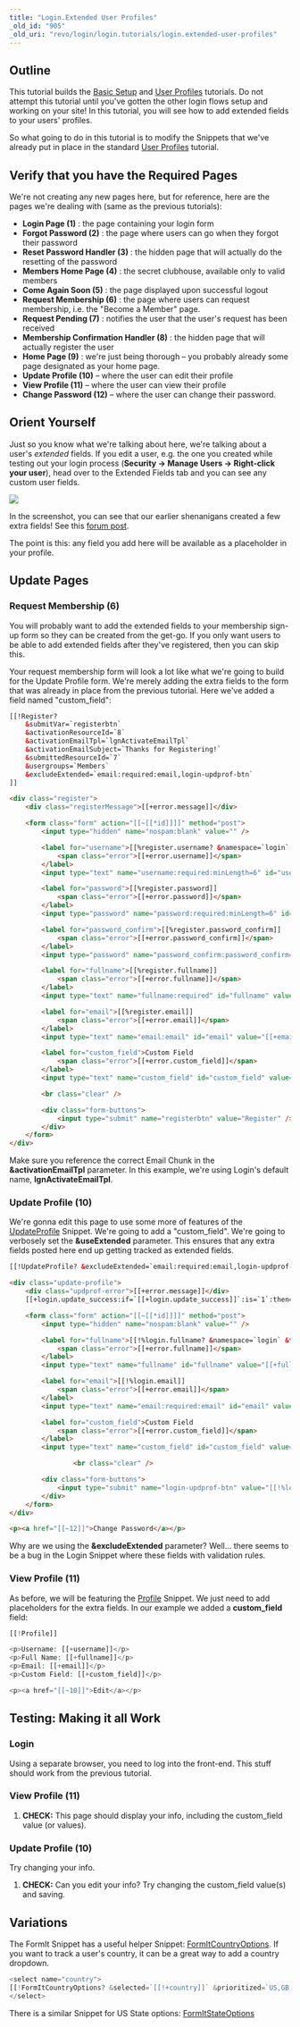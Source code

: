 ```yaml
---
title: "Login.Extended User Profiles"
_old_id: "905"
_old_uri: "revo/login/login.tutorials/login.extended-user-profiles"
---
```


## Outline

This tutorial builds the [Basic Setup](extras/login/login.tutorials/login.user-profiles "Login.User Profiles") and [User Profiles](extras/login/login.tutorials/login.user-profiles "Login.User Profiles") tutorials. Do not attempt this tutorial until you've gotten the other login flows setup and working on your site! In this tutorial, you will see how to add extended fields to your users' profiles.

So what going to do in this tutorial is to modify the Snippets that we've already put in place in the standard [User Profiles](extras/login/login.tutorials/login.user-profiles "Login.User Profiles") tutorial.

## Verify that you have the Required Pages

We're not creating any new pages here, but for reference, here are the pages we're dealing with (same as the previous tutorials):

- **Login Page (1)** : the page containing your login form
- **Forgot Password (2)** : the page where users can go when they forgot their password
- **Reset Password Handler (3)** : the hidden page that will actually do the resetting of the password
- **Members Home Page (4)** : the secret clubhouse, available only to valid members
- **Come Again Soon (5)** : the page displayed upon successful logout
- **Request Membership (6)** : the page where users can request membership, i.e. the "Become a Member" page.
- **Request Pending (7)** : notifies the user that the user's request has been received
- **Membership Confirmation Handler (8)** : the hidden page that will actually register the user
- **Home Page (9)** : we're just being thorough – you probably already some page designated as your home page.
- **Update Profile (10)** – where the user can edit their profile
- **View Profile (11)** – where the user can view their profile
- **Change Password (12)** – where the user can change their password.

## Orient Yourself

Just so you know what we're talking about here, we're talking about a user's _extended_ fields. If you edit a user, e.g. the one you created while testing out your login process (**Security -> Manage Users -> Right-click your user**), head over to the Extended Fields tab and you can see any custom user fields.

![](/download/attachments/39355781/user_extended_fields.jpg?version=1&modificationDate=1339739076000)

In the screenshot, you can see that our earlier shenanigans created a few extra fields! See this [forum post](http://forums.modx.com/thread/72395/update-profile-created-bogus-extended-fields#dis-post-426733).

The point is this: any field you add here will be available as a placeholder in your profile.

## Update Pages

### Request Membership (6)

You will probably want to add the extended fields to your membership sign-up form so they can be created from the get-go. If you only want users to be able to add extended fields after they've registered, then you can skip this.

Your request membership form will look a lot like what we're going to build for the Update Profile form. We're merely adding the extra fields to the form that was already in place from the previous tutorial. Here we've added a field named "custom\_field":

``` html
[[!Register?
    &submitVar=`registerbtn`
    &activationResourceId=`8`
    &activationEmailTpl=`lgnActivateEmailTpl`
    &activationEmailSubject=`Thanks for Registering!`
    &submittedResourceId=`7`
    &usergroups=`Members`
    &excludeExtended=`email:required:email,login-updprof-btn`
]]

<div class="register">
    <div class="registerMessage">[[+error.message]]</div>

    <form class="form" action="[[~[[*id]]]]" method="post">
        <input type="hidden" name="nospam:blank" value="" />

        <label for="username">[[%register.username? &namespace=`login` &topic=`register`]]
            <span class="error">[[+error.username]]</span>
        </label>
        <input type="text" name="username:required:minLength=6" id="username" value="[[+username]]" />

        <label for="password">[[%register.password]]
            <span class="error">[[+error.password]]</span>
        </label>
        <input type="password" name="password:required:minLength=6" id="password" value="[[+password]]" />

        <label for="password_confirm">[[%register.password_confirm]]
            <span class="error">[[+error.password_confirm]]</span>
        </label>
        <input type="password" name="password_confirm:password_confirm=`password`" id="password_confirm" value="[[+password_confirm]]" />

        <label for="fullname">[[%register.fullname]]
            <span class="error">[[+error.fullname]]</span>
        </label>
        <input type="text" name="fullname:required" id="fullname" value="[[+fullname]]" />

        <label for="email">[[%register.email]]
            <span class="error">[[+error.email]]</span>
        </label>
        <input type="text" name="email:email" id="email" value="[[+email]]" />

        <label for="custom_field">Custom Field
            <span class="error">[[+error.custom_field]]</span>
        </label>
        <input type="text" name="custom_field" id="custom_field" value="[[+custom_field]]" />

        <br class="clear" />

        <div class="form-buttons">
            <input type="submit" name="registerbtn" value="Register" />
        </div>
    </form>
</div>
```

Make sure you reference the correct Email Chunk in the **&activationEmailTpl** parameter. In this example, we're using Login's default name, **lgnActivateEmailTpl**.

### Update Profile (10)

We're gonna edit this page to use some more of features of the [UpdateProfile](extras/login/login.updateprofile "Login.UpdateProfile") Snippet. We're going to add a "custom\_field". We're going to verbosely set the **&useExtended** parameter. This ensures that any extra fields posted here end up getting tracked as extended fields.

``` html
[[!UpdateProfile? &excludeExtended=`email:required:email,login-updprof-btn` &useExtended=`1`]]

<div class="update-profile">
    <div class="updprof-error">[[+error.message]]</div>
    [[+login.update_success:if=`[[+login.update_success]]`:is=`1`:then=`[[%login.profile_updated? &namespace=`login` &topic=`updateprofile`]]`]]

    <form class="form" action="[[~[[*id]]]]" method="post">
        <input type="hidden" name="nospam:blank" value="" />

        <label for="fullname">[[!%login.fullname? &namespace=`login` &topic=`updateprofile`]]
            <span class="error">[[+error.fullname]]</span>
        </label>
        <input type="text" name="fullname" id="fullname" value="[[+fullname]]" />

        <label for="email">[[!%login.email]]
            <span class="error">[[+error.email]]</span>
        </label>
        <input type="text" name="email:required:email" id="email" value="[[+email]]" />

        <label for="custom_field">Custom Field
            <span class="error">[[+error.custom_field]]</span>
        </label>
        <input type="text" name="custom_field" id="custom_field" value="[[+custom_field]]" /><br/>

                <br class="clear" />

        <div class="form-buttons">
            <input type="submit" name="login-updprof-btn" value="[[!%login.update_profile]]" />
        </div>
    </form>
</div>

<p><a href="[[~12]]">Change Password</a></p>
```

Why are we using the **&excludeExtended** parameter? Well... there seems to be a bug in the Login Snippet where these fields with validation rules.

### View Profile (11)

As before, we will be featuring the [Profile](extras/login/login.profile "Login.Profile") Snippet. We just need to add placeholders for the extra fields. In our example we added a **custom\_field** field:

 ``` php
[[!Profile]]

<p>Username: [[+username]]</p>
<p>Full Name: [[+fullname]]</p>
<p>Email: [[+email]]</p>
<p>Custom Field: [[+custom_field]]</p>

<p><a href="[[~10]]">Edit</a></p>
```

## Testing: Making it all Work

### Login

Using a separate browser, you need to log into the front-end. This stuff should work from the previous tutorial.

### View Profile (11)

1. **CHECK:** This page should display your info, including the custom\_field value (or values).

### Update Profile (10)

Try changing your info.

1. **CHECK:** Can you edit your info? Try changing the custom\_field value(s) and saving.

## Variations

The FormIt Snippet has a useful helper Snippet: [FormItCountryOptions](extras/formit/formit.formitcountryoptions "FormIt.FormItCountryOptions"). If you want to track a user's country, it can be a great way to add a country dropdown.

 ``` php
<select name="country">
[[!FormItCountryOptions? &selected=`[[!+country]]` &prioritized=`US,GB,CA,AU` &prioritizedGroupText=`Frequent Visitors` &allGroupText=`Other Countries`]]
</select>
```

There is a similar Snippet for US State options: [FormItStateOptions](extras/formit/formit.formitstateoptions "FormIt.FormItStateOptions")
